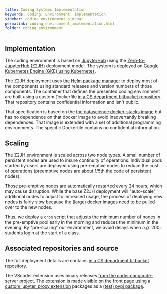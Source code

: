 ```yaml
---
title: Coding Systems Implementation
keywords: Coding, Environment, implementation
sidebar: coding_environment_sidebar
permalink: coding_environment_implementation.html
folder: coding_environment
---
```


## Implementation

The coding environment is based on
[JupyterHub](https://jupyter.org/hub) using the
[Zero-to-JupyterHub (Z2JH)](https://zero-to-jupyterhub.readthedocs.io/en/latest/)
deployment model. The system is deployed on [Google Kubernetes Engine
(GKE) using Kubernetes](https://cloud.google.com/kubernetes-engine/).

The Z2JH deployment uses [the Helm package manager](https://helm.sh/)
to deploy most of the components using standard releases and version
numbers of those components. The container that defines the presented
coding environment are built using a custom Dockerfile [in a CS
department bitbucket
repository](https://bitbucket.org/ucbcsops/jupyterhub-helm-campus/src/master/).
That repository contains confidential information and isn't public.

That specification is based on the [the datascience docker-stacks
image](https://github.com/jupyter/docker-stacks) but has no dependence
on that docker image to avoid inadvertantly breaking dependences.
That image is extended with a set of additional programming environments.
The specific Dockerfile contains no confidential information.

## Scaling

The Z2JH environment is scaled across two node types. A small number of persistent
nodes are used to insure continuity of operations. Individual pods started by users
are deployed using pre-emptive nodes to reduce the cost of operations (preemptive nodes
are about 1/5th the code of persistent nodes).

Those pre-emptive nodes are automatically restarted every 24 hours,
which may cause disruption.  While the base Z2JH deployment will
"auto-scale" additional nodes to adjust to increased usage, the
process of deploying new nodes is fairly slow because the (large)
docker images need to be pulled over to the new nodes.

Thus, we deploy a `cron` script that adjusts the minimum number of
nodes in the pre-emptive pool early in the morning and reduces the
minimum in the evening. By "pre-scaling" our environment, we avoid
delays when *e.g.* 200+ students login at the start of a class.

## Associated repositories and source

The full deployment details are contains [in a CS department bitbucket repository](https://bitbucket.org/ucbcsops/jupyterhub-helm-campus/src/master/).

The VScoder extension uses binary releases [from the coder.com/code-server project](https://github.com/codercom/code-server). The extension is made visible on the front page using a [custom jupyter_proxy extension](https://github.com/dirkcgrunwald/jupyter_codeserver_proxy-) packages as a [(test) pypi package](https://test.pypi.org/project/jupyter-codeserver-proxy/).

